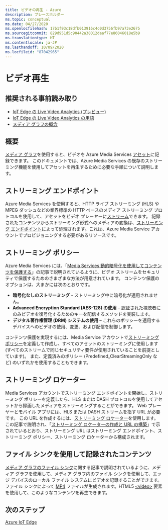 ```yaml
---
title: ビデオの再生 - Azure
description: プレースホルダー
ms.topic: conceptual
ms.date: 04/27/2020
ms.openlocfilehash: 17b1f93c18dfb013916c4c0d3756fb97a73e2675
ms.sourcegitcommit: 829d951d5c90442a38012daaf77e86046018e5b9
ms.translationtype: HT
ms.contentlocale: ja-JP
ms.lasthandoff: 10/09/2020
ms.locfileid: "87042965"
---
```

# <a name="video-playback"></a>ビデオ再生 

## <a name="suggested-pre-reading"></a>推奨される事前読み取り 

* [IoT Edge の Live Video Analytics (プレビュー)](overview.md)
* [IoT Edge の Live Video Analytics の用語](terminology.md)
* [メディア グラフの概念](media-graph-concept.md)

## <a name="overview"></a>概要  

[メディア グラフ](media-graph-concept.md)を使用すると、ビデオを Azure Media Services [アセット](terminology.md#asset)に記録できます。 このドキュメントでは、Azure Media Services の既存のストリーミング機能を使用してアセットを再生するために必要な手順について説明します。

## <a name="streaming-endpoint"></a>ストリーミング エンドポイント 

Azure Media Services を使用すると、HTTP ライブ ストリーミング (HLS) や MPEG ダッシュなどの業界標準の HTTP ベースのメディア ストリーミング プロトコルを使用して、アセットをビデオ プレーヤーに[ストリーム](terminology.md#streaming)できます。 記録されたコンテンツからストリーミング形式へのメディアの変換は、[ストリーミング エンドポイント](../latest/streaming-endpoint-concept.md)によって処理されます。これは、Azure Media Service アカウントでプロビジョニングする必要があるリソースです。

## <a name="streaming-policy"></a>ストリーミング ポリシー 

Azure Media Services には、「[Media Services 動的暗号化を使用してコンテンツを保護する](../latest/content-protection-overview.md)」の記事で説明されているように、ビデオ ストリームをセキュリティで保護するためのさまざまな方法が用意されています。 コンテンツ保護のオプションは、大まかには次のとおりです。

* **暗号化なしのストリーミング** - ストリーミング中に暗号化が適用されません。
* **Advanced Encryption Standard (AES-128) の使用** – 認証された視聴者にのみビデオを復号化するためのキーを配信するメソッドを実装します。
* **デジタル著作権管理 (DRM) システムの使用** – これらのポリシーを適用するデバイスへのビデオの使用、変更、および配信を制御します。

コンテンツ保護を実現するには、Media Service アカウントで[ストリーミング ポリシー](../latest/streaming-policy-concept.md)を定義して作成し、すべてのアセットのストリーミングに使用します (すべてのストリームで同じセキュリティ要件が使用されていることを前提としています)。 また、定義済みのポリシー (Predefined_ClearStreamingOnly など) のいずれかを使用することもできます。

## <a name="streaming-locator"></a>ストリーミング ロケーター  

Media Services アカウントでストリーミング エンドポイントを開始し、ストリーミング ポリシーを定義したら、HLS または DASH プロトコルを使用してアセットから録画したメディアをストリーミングすることができます。 Web プレーヤーとモバイル アプリには、HLS または DASH ストリームを指す URL が必要です。 この URL を作成するには、[ストリーミング ロケーター](../latest/streaming-locators-concept.md)を使用します。 この記事で説明され、「[ストリーミング ロケーターの作成と URL の構築](../latest/create-streaming-locator-build-url.md)」で示されているとおり、ストリーミング URL はストリーミング エンドポイント、ストリーミング ポリシー、ストリーミング ロケーターから構成されます。

## <a name="content-recorded-using-file-sink"></a>ファイル シンクを使用して記録されたコンテンツ  

[メディア グラフのファイル シンク](media-graph-concept.md#file-sink)に関する記事で説明されているように、メディア グラフを使用して、メディア グラフ内のファイル シンクを使用して、エッジ デバイスのローカル ファイル システムにビデオを記録することができます。 ファイル シンクによって [MP4](https://developer.mozilla.org/docs/Web/Media/Formats/Containers#MP4) ファイルが生成されます。HTML5 [&lt;video&gt;](https://developer.mozilla.org/docs/Web/HTML/Element/video) 要素を使用して、このようなコンテンツを再生できます。 

## <a name="next-steps"></a>次のステップ

[Azure IoT Edge](../../iot-edge/index.yml)
<!--
## Next steps

[Playback recording](playback-recording-how-to.md)
-->
